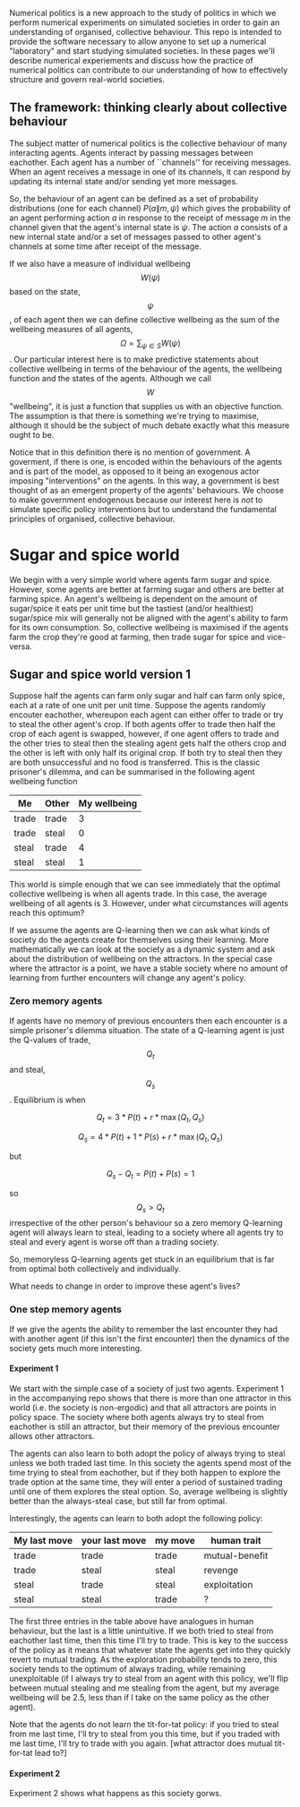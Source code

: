 Numerical politics is a new approach to the study of politics in which we perform numerical experiments on simulated societies in order to gain an understanding of organised, collective behaviour. This repo is intended to provide the software necessary to allow anyone to set up a numerical "laboratory" and start studying simulated societies. In these pages we'll describe numerical experiements and discuss how the practice of numerical politics can contribute to our understanding of how to effectively structure and govern real-world societies.

## The framework: thinking clearly about collective behaviour

The subject matter of numerical politics is the collective behaviour of many interacting agents. Agents interact by passing messages between eachother. Each agent has a number of ``channels'' for receiving messages. When an agent receives a message in one of its channels, it can respond by updating its internal state and/or sending yet more messages.

So, the behaviour of an agent can be defined as a set of probability distributions (one for each channel) $P(a\|m,\psi)$ which gives the probability of an agent performing action $a$ in response to the receipt of message $m$ in the channel given that the agent's internal state is $\psi$. The action $a$ consists of a new internal state and/or a set of messages passed to other agent's channels at some time after receipt of the message.

If we also have a measure of individual wellbeing $$W(\psi)$$ based on the state, $$\psi$$, of each agent then we can define collective wellbeing as the sum of the wellbeing measures of all agents, $$\Omega = \sum_{\psi \in S} W(\psi)$$. Our particular interest here is to make predictive statements about collective wellbeing in terms of the behaviour of the agents, the wellbeing function and the states of the agents. Although we call $$W$$ "wellbeing", it is just a function that supplies us with an objective function. The assumption is that there is something we're trying to maximise, although it should be the subject of much debate exactly what this measure ought to be.

Notice that in this definition there is no mention of government. A goverment, if there is one, is encoded within the behaviours of the agents and is part of the model, as opposed to it being an exogenous actor imposing "interventions" on the agents. In this way, a government is best thought of as an emergent property of the agents' behaviours. We choose to make government endogenous because our interest here is *not* to simulate specific policy interventions but to understand the fundamental principles of organised, collective behaviour.

# Sugar and spice world

We begin with a very simple world where agents farm sugar and spice. However, some agents are better at farming sugar and others are better at farming spice. An agent's wellbeing is dependent on the amount of sugar/spice it eats per unit time but the tastiest (and/or healthiest) sugar/spice mix will generally not be aligned with the agent's ability to farm for its own consumption. So, collective wellbeing is maximised if the agents farm the crop they're good at farming, then trade sugar for spice and vice-versa.


## Sugar and spice world version 1

Suppose half the agents can farm only sugar and half can farm only spice, each at a rate of one unit per unit time. Suppose the agents randomly encouter eachother, whereupon each agent can either offer to trade or try to steal the other agent's crop. If both agents offer to trade then half the crop of each agent is swapped, however, if one agent offers to trade and the other tries to steal then the stealing agent gets half the others crop and the other is left with only half its original crop. If both try to steal then they are both unsuccessful and no food is transferred. This is the classic prisoner's dilemma, and can be summarised in the following agent wellbeing function

| Me  | Other | My wellbeing |
| --- | --- | --- |
| trade | trade | 3 |
| trade | steal | 0 |
| steal | trade | 4 |
| steal | steal | 1 |

This world is simple enough that we can see immediately that the optimal collective wellbeing is when all agents trade. In this case, the average wellbeing of all agents is 3. However, under what circumstances will agents reach this optimum?

If we assume the agents are Q-learning then we can ask what kinds of society do the agents create for themselves using their learning. More mathematically we can look at the society as a dynamic system and ask about the distribution of wellbeing on the attractors. In the special case where the attractor is a point, we have a stable society where no amount of learning from further encounters will change any agent's policy.

### Zero memory agents

If agents have no memory of previous encounters then each encounter is a simple prisoner's dilemma situation. The state of a Q-learning agent is just the Q-values of trade, $$Q_t$$ and steal, $$Q_s$$. Equilibrium is when

$$
Q_t = 3*P(t) + r*\max(Q_t, Q_s)
$$

$$
Q_s = 4*P(t) + 1*P(s) + r*\max(Q_t, Q_s)
$$

but

$$
Q_s - Q_t = P(t) + P(s) = 1
$$

so $$Q_s > Q_t$$ irrespective of the other person's behaviour so a zero memory Q-learning agent will always learn to steal, leading to a society where all agents try to steal and every agent is worse off than a trading society.

So, memoryless Q-learning agents get stuck in an equilibrium that is far from optimal both collectively and individually.

What needs to change in order to improve these agent's lives?

### One step memory agents

If we give the agents the ability to remember the last encounter they had with another agent (if this isn't the first encounter) then the dynamics of the society gets much more interesting.

#### Experiment 1

We start with the simple case of a society of just two agents. Experiment 1 in the accompanying repo shows that there is more than one attractor in this world (i.e. the society is non-ergodic) and that all attractors are points in policy space. The society where both agents always try to steal from eachother is still an attractor, but their memory of the previous encounter allows other attractors.

The agents can also learn to both adopt the policy of always trying to steal unless we both traded last time. In this society the agents spend most of the time trying to steal from eachother, but if they both happen to explore the trade option at the same time, they will enter a period of sustained trading until one of them explores the steal option. So, average wellbeing is slightly better than the always-steal case, but still far from optimal.

Interestingly, the agents can learn to both adopt the following policy:

| My last move | your last move | my move | human trait
| --- | --- | --- | --- |
| trade | trade |  trade |	 mutual-benefit |
| trade | steal |  steal |	 revenge |
| steal | trade |  steal |	 exploitation |
| steal | steal |  trade |	 ? |

The first three entries in the table above have analogues in human behaviour, but the last is a little unintuitive. If we both tried to steal from eachother last time, then this time I'll try to trade. This is key to the success of the policy as it means that whatever state the agents get into they quickly revert to mutual trading. As the exploration probability tends to zero, this society tends to the optimum of always trading, while remaining unexploitable (if I always try to steal from an agent with this policy, we'll flip between mutual stealing and me stealing from the agent, but my average wellbeing will be 2.5, less than if I take on the same policy as the other agent).

Note that the agents do not learn the tit-for-tat policy: if you tried to steal from me last time, I'll try to steal from you this time, but if you traded with me last time, I'll try to trade with you again. [what attractor does mutual tit-for-tat lead to?]

#### Experiment 2

Experiment 2 shows what happens as this society gorws.

